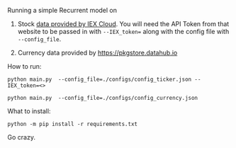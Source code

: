Running a simple Recurrent model on 
1. Stock <a href="https://iexcloud.io">data provided by IEX Cloud</a>. You will need the API Token from that website to be passed in with `--IEX_token=` along with the config file with `--config_file`.

2. Currency data provided by https://pkgstore.datahub.io 

How to run:

`python main.py  --config_file=./configs/config_ticker.json --IEX_token=<>`

`python main.py  --config_file=./configs/config_currency.json`


What to install:

`python -m pip install -r requirements.txt`

Go crazy.